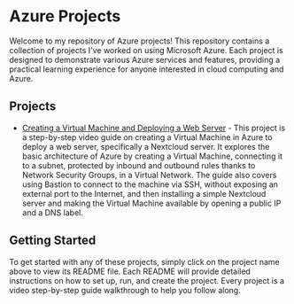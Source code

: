 # Azure Projects 

Welcome to my repository of Azure projects! This repository contains a collection of projects I've worked on using Microsoft Azure. Each project is designed to demonstrate various Azure services and features, providing a practical learning experience for anyone interested in cloud computing and Azure.

## Projects

- [Creating a Virtual Machine and Deploying a Web Server](./Creating%20a%20Virtual%20Machine%20and%20Deploying%20a%20Web%20Server%20/README.md) - This project is a step-by-step video guide on creating a Virtual Machine in Azure to deploy a web server, specifically a Nextcloud server. It explores the basic architecture of Azure by creating a Virtual Machine, connecting it to a subnet, protected by inbound and outbound rules thanks to Network Security Groups, in a Virtual Network. The guide also covers using Bastion to connect to the machine via SSH, without exposing an external port to the Internet, and then installing a simple Nextcloud server and making the Virtual Machine available by opening a public IP and a DNS label.

## Getting Started

To get started with any of these projects, simply click on the project name above to view its README file. Each README will provide detailed instructions on how to set up, run, and create the project. Every project is a video step-by-step guide walkthrough to help you follow along.

